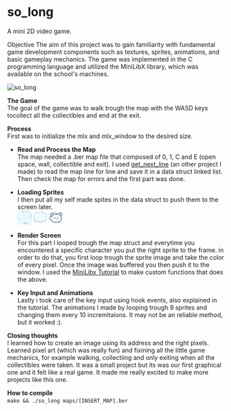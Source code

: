 # so_long
A mini 2D video game.

Objective
The aim of this project was to gain familiarity with fundamental game development components such as textures, sprites, animations, and basic gameplay mechanics. The game was implemented in the C programming language and utilized the MiniLibX library, which was available on the school's machines.

![so_long](https://user-images.githubusercontent.com/95487148/156332575-e7c72aaf-5233-465b-904b-da44ec4ea71d.gif)

**The Game**\
The goal of the game was to walk trough the map with the WASD keys tocollect all the collectibles and end at the exit. 

**Process**\
First was to initialize the mlx and mlx_window to the desired size.

- **Read and Process the Map**\
The map needed a .ber map file that composed of 0, 1, C and E (open space, wall, collectible and exit).
I used [get_next_line](https://github.com/steryu/library) (an other project I made) to read the map line for line and save it in a data struct linked list.
Then check the map for errors and the first part was done.

- **Loading Sprites**\
I then put all my self made spites in the data struct to push them to the screen later.\
![cloudfloor](https://github.com/steryu/so_long/blob/main/sprites/pngs/cloudfloor.png)
![cloud](https://github.com/steryu/so_long/blob/main/sprites/pngs/cloud.png)
![wolkje](https://github.com/steryu/so_long/blob/main/sprites/pngs/wolkje.png)

- **Render Screen**\
For this part I looped trough the map struct and everytime you encountered a specific character you put the right sprite to the frame.
in order to do that, you first loop trough the sprite image and take the color of every pixel. Once the image was buffered you then push it to the window. I used the [MiniLibx Tutorial](https://harm-smits.github.io/42docs/libs/minilibx/introduction.html) to make custom functions that does the above.

- **Key Input and Animations**\
Lastly i took care of the key input using hook events, also explained in the tutorial. The animations I made by looping trough 9 sprites and changing them every 10 incremitaions. It may not be an reliable method, but it worked :).

**Closing thoughts**\
I learned how to create an image using its address and the right pixels. Learned pixel art (which was really fun) and fixining all the little game mechanics, for example walking, collectiing and only exiting when all the collectibles were taken.
It was a small project but its was our first graphical one and it felt like a real game.
It made me really excited to make more projects like this one. 

**How to compile**\
``make && ./so_long maps/[INSERT_MAP].ber``
